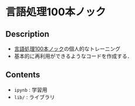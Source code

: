 # 言語処理100本ノック
## Description
- [言語処理100本ノック](http://www.cl.ecei.tohoku.ac.jp/nlp100/)の個人的なトレーニング
- 基本的に再利用ができるようなコードを作成する．

## Contents
- `ipynb` : 学習用
- `lib/` : ライブラリ

